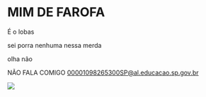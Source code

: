 # MIM DE FAROFA
É o lobas

sei porra nenhuma nessa merda

olha não

NÃO FALA COMIGO
00001098265300SP@al.educacao.sp.gov.br

![](https://www.pinterest.com.mx/pin/597360338057263566/)
